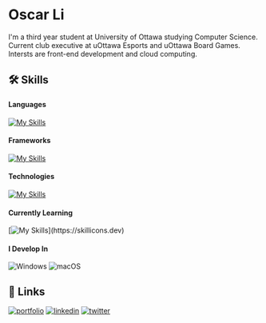 
# Oscar Li



I'm a third year student at University of Ottawa studying Computer Science. 
Current club executive at uOttawa Esports and uOttawa Board Games. Intersts are 
front-end development and cloud computing.


## 🛠 Skills

#### Languages

[![My Skills](https://skillicons.dev/icons?i=html,css,py,js,java,cpp,php,mysql)](https://skillicons.dev)

#### Frameworks
[![My Skills](https://skillicons.dev/icons?i=angular,react,bootstrap,tailwind,flask)](https://skillicons.dev)

#### Technologies
[![My Skills](https://skillicons.dev/icons?i=aws,vercel,firebase,docker,gradle,git,github,ps,figma,vscode)](https://skillicons.dev)

#### Currently Learning
[![My Skills](https://skillicons.dev/icons?i=golang,angular,kotlin,linux,)](https://skillicons.dev)

#### I Develop In

![Windows](https://img.shields.io/badge/Windows-0078D6?style=for-the-badge&logo=windows&logoColor=white)
![macOS](https://img.shields.io/badge/mac%20os-000000?style=for-the-badge&logo=macos&logoColor=F0F0F0)


## 🔗 Links
[![portfolio](https://img.shields.io/badge/my_portfolio-000?style=for-the-badge&logo=ko-fi&logoColor=white)](https://oscarli.dev)
[![linkedin](https://img.shields.io/badge/linkedin-0A66C2?style=for-the-badge&logo=linkedin&logoColor=white)](https://www.linkedin.com/in/oscar-li-409127212/)
[![twitter](https://img.shields.io/badge/twitter-1DA1F2?style=for-the-badge&logo=twitter&logoColor=white)](https://twitter.com/Cytext_)


